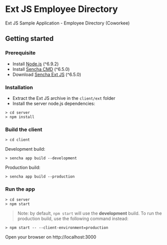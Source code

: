 # Ext JS Employee Directory
Ext JS Sample Application - Employee Directory (Coworkee)

## Getting started
### Prerequisite
- Install [Node.js](https://nodejs.org/) (^6.9.2)
- Install [Sencha CMD](https://www.sencha.com/products/extjs/cmd-download/) (^6.5.0)
- Download [Sencha Ext JS](https://www.sencha.com/products/extjs) (^6.5.0)

### Installation
- Extract the Ext JS archive in the `client/ext` folder
- Install the server node.js dependencies:

```
> cd server
> npm install
```

### Build the client
```
> cd client
```

Development build:
```
> sencha app build --development
```

Production build:
```
> sencha app build --production
```

### Run the app
```
> cd server
> npm start
```
> Note: by default, `npm start` will use the **development** build. To run the production build, use the following command instead:

```
> npm start -- --client-environment=production
```

Open your browser on http://localhost:3000
